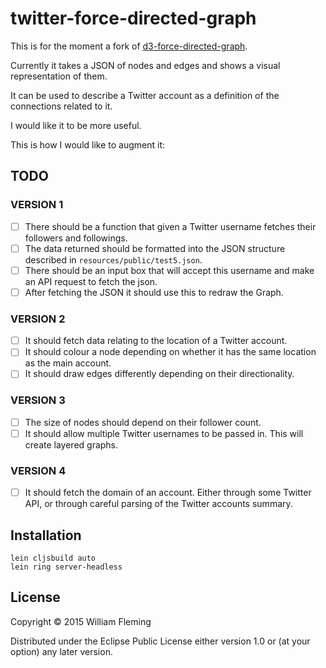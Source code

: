 # twitter-force-directed-graph

This is for the moment a fork of [d3-force-directed-graph](http://wtfleming.github.io//2015/02/19/d3-force-directed-graph/).

Currently it takes a JSON of nodes and edges and shows a visual representation of them.

It can be used to describe a Twitter account as a definition of the connections related to it.

I would like it to be more useful.

This is how I would like to augment it:

## TODO

### VERSION 1

- [ ] There should be a function that given a Twitter username fetches their followers and followings.
- [ ] The data returned should be formatted into the JSON structure described in `resources/public/test5.json`.
- [ ] There should be an input box that will accept this username and make an API request to fetch the json.
- [ ] After fetching the JSON it should use this to redraw the Graph.

### VERSION 2

- [ ] It should fetch data relating to the location of a Twitter account.
- [ ] It should colour a node depending on whether it has the same location as the main account.
- [ ] It should draw edges differently depending on their directionality.

### VERSION 3

- [ ] The size of nodes should depend on their follower count.
- [ ] It should allow multiple Twitter usernames to be passed in. This will create layered graphs.

### VERSION 4

- [ ] It should fetch the domain of an account. Either through some Twitter API, or through careful parsing of the Twitter accounts summary.

## Installation

```
lein cljsbuild auto
lein ring server-headless
```

## License

Copyright © 2015 William Fleming

Distributed under the Eclipse Public License either version 1.0 or (at
your option) any later version.
